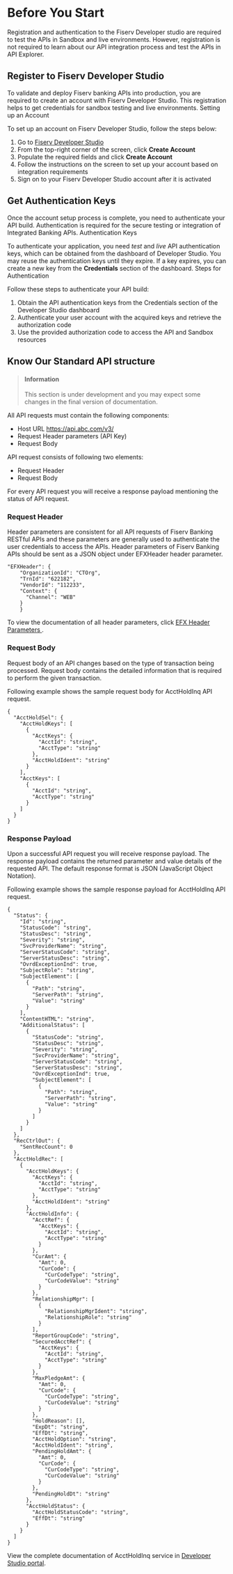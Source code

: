 # Before You Start
Registration and authentication to the Fiserv Developer studio are required to test the APIs in Sandbox and live environments. 
However, registration is not required to learn about our API integration process and test the APIs in API Explorer.

## Register to Fiserv Developer Studio
To validate and deploy Fiserv banking APIs into production, you are required to create an account with Fiserv Developer Studio. This registration helps to get credentials for sandbox testing and live environments. 
Setting up an Account


To set up an account on Fiserv Developer Studio, follow the steps below:
1.	Go to [Fiserv Developer Studio](https://dev-developerstudio.fiserv.com/financial-institutions) 
2.	From the top-right corner of the screen, click **Create Account**
3.	Populate the required fields and click **Create Account**
4.	Follow the instructions on the screen to set up your account based on integration requirements
5.	Sign on to your Fiserv Developer Studio account after it is activated


## Get Authentication Keys
Once the account setup process is complete, you need to authenticate your API build. Authentication is required for the secure testing or integration of Integrated Banking APIs.
Authentication Keys


To authenticate your application, you need *test* and *live* API authentication keys, which can be obtained from the dashboard of Developer Studio. You may reuse the authentication keys until they expire. If a key expires, you can create a new key from the **Credentials** section of the dashboard.
Steps for Authentication

Follow these steps to authenticate your API build:
1.	Obtain the API authentication keys from the Credentials section of the Developer Studio dashboard
2.	Authenticate your user account with the acquired keys and retrieve the authorization code
3.	Use the provided authorization code to access the API and Sandbox resources


## Know Our Standard API structure 
<!-- theme: info -->
> #### Information
>
> This section is under development and you may expect some changes in the final version of documentation.

All API requests must contain the following components:

*	Host URL  https://api.abc.com/v3/
*	Request Header parameters (API Key)
*	Request Body

API request consists of following two elements:
* Request Header
*	Request Body

For every API request you will receive a response payload mentioning the status of API request.

### Request Header
Header parameters are consistent for all API requests of Fiserv Banking RESTful APIs and these parameters are generally used to authenticate the user credentials to access the APIs. Header parameters of Fiserv Banking APIs should be sent as a JSON object under EFXHeader header parameter.

```
"EFXHeader": {
    "OrganizationId": "CTOrg",
    "TrnId": "622182",
    "VendorId": "112233",
    "Context": {
      "Channel": "WEB"
    }
    }
```
To view the documentation of all header parameters, click <a href="../docs?path=docs/api-ref-EFX-header.md"> EFX Header Parameters </a>.

### Request Body
Request body of an API changes based on the type of transaction being processed. Request body contains the detailed information that is required to perform the given transaction.


Following example shows the sample request body for AcctHoldInq API request.

```
{
  "AcctHoldSel": {
    "AcctHoldKeys": [
      {
        "AcctKeys": {
          "AcctId": "string",
          "AcctType": "string"
        },
        "AcctHoldIdent": "string"
      }
    ],
    "AcctKeys": [
      {
        "AcctId": "string",
        "AcctType": "string"
      }
    ]
  }
}
```

### Response Payload
Upon a successful API request you will receive response payload. The response payload contains the returned parameter and value details of the requested API. The default response format is JSON (JavaScript Object Notation). 


Following example shows the sample response payload for AcctHoldInq API request.

```
{
  "Status": {
    "Id": "string",
    "StatusCode": "string",
    "StatusDesc": "string",
    "Severity": "string",
    "SvcProviderName": "string",
    "ServerStatusCode": "string",
    "ServerStatusDesc": "string",
    "OvrdExceptionInd": true,
    "SubjectRole": "string",
    "SubjectElement": [
      {
        "Path": "string",
        "ServerPath": "string",
        "Value": "string"
      }
    ],
    "ContentHTML": "string",
    "AdditionalStatus": [
      {
        "StatusCode": "string",
        "StatusDesc": "string",
        "Severity": "string",
        "SvcProviderName": "string",
        "ServerStatusCode": "string",
        "ServerStatusDesc": "string",
        "OvrdExceptionInd": true,
        "SubjectElement": [
          {
            "Path": "string",
            "ServerPath": "string",
            "Value": "string"
          }
        ]
      }
    ]
  },
  "RecCtrlOut": {
    "SentRecCount": 0
  },
  "AcctHoldRec": [
    {
      "AcctHoldKeys": {
        "AcctKeys": {
          "AcctId": "string",
          "AcctType": "string"
        },
        "AcctHoldIdent": "string"
      },
      "AcctHoldInfo": {
        "AcctRef": {
          "AcctKeys": {
            "AcctId": "string",
            "AcctType": "string"
          }
        },
        "CurAmt": {
          "Amt": 0,
          "CurCode": {
            "CurCodeType": "string",
            "CurCodeValue": "string"
          }
        },
        "RelationshipMgr": [
          {
            "RelationshipMgrIdent": "string",
            "RelationshipRole": "string"
          }
        ],
        "ReportGroupCode": "string",
        "SecuredAcctRef": {
          "AcctKeys": {
            "AcctId": "string",
            "AcctType": "string"
          }
        },
        "MaxPledgeAmt": {
          "Amt": 0,
          "CurCode": {
            "CurCodeType": "string",
            "CurCodeValue": "string"
          }
        },
        "HoldReason": [],
        "ExpDt": "string",
        "EffDt": "string",
        "AcctHoldOption": "string",
        "AcctHoldIdent": "string",
        "PendingHoldAmt": {
          "Amt": 0,
          "CurCode": {
            "CurCodeType": "string",
            "CurCodeValue": "string"
          }
        },
        "PendingHoldDt": "string"
      },
      "AcctHoldStatus": {
        "AcctHoldStatusCode": "string",
        "EffDt": "string"
      }
    }
  ]
}
```

View the complete documentation of AcctHoldInq service in <a href="#" >Developer Studio portal</a>.
   
   
   
   
   
